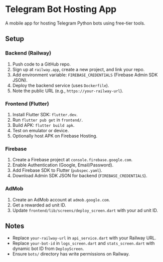 # Telegram Bot Hosting App

A mobile app for hosting Telegram Python bots using free-tier tools.

## Setup

### Backend (Railway)
1. Push code to a GitHub repo.
2. Sign up at `railway.app`, create a new project, and link your repo.
3. Add environment variable: `FIREBASE_CREDENTIALS` (Firebase Admin SDK JSON).
4. Deploy the backend service (uses `Dockerfile`).
5. Note the public URL (e.g., `https://your-railway-url`).

### Frontend (Flutter)
1. Install Flutter SDK: `flutter.dev`.
2. Run `flutter pub get` in `frontend/`.
3. Build APK: `flutter build apk`.
4. Test on emulator or device.
5. Optionally host APK on Firebase Hosting.

### Firebase
1. Create a Firebase project at `console.firebase.google.com`.
2. Enable Authentication (Google, Email/Password).
3. Add Firebase SDK to Flutter (`pubspec.yaml`).
4. Download Admin SDK JSON for backend (`FIREBASE_CREDENTIALS`).

### AdMob
1. Create an AdMob account at `admob.google.com`.
2. Get a rewarded ad unit ID.
3. Update `frontend/lib/screens/deploy_screen.dart` with your ad unit ID.

## Notes
- Replace `your-railway-url` in `api_service.dart` with your Railway URL.
- Replace `your-bot-id` in `logs_screen.dart` and `stats_screen.dart` with dynamic bot ID from `DeployScreen`.
- Ensure `bots/` directory has write permissions on Railway.
